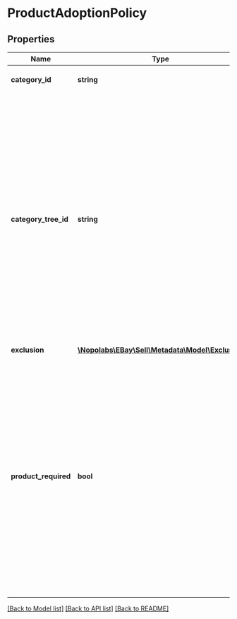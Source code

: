 # ProductAdoptionPolicy

## Properties
Name | Type | Description | Notes
------------ | ------------- | ------------- | -------------
**category_id** | **string** | The category ID to which the listing policies apply. | [optional] 
**category_tree_id** | **string** | The value returned in this field is a unique eBay-assigned value that represents the root node of the category tree to which the associated categoryId belongs. This value reflects the category tree related to the marketplace_id passed in the request. A category tree is a hierarchical framework of eBay categories that begins at the root node of the tree and extends to include all the child nodes in the tree. Each child node in the tree is an eBay category and each is represented by a unique categoryId value. Within a category tree, the root node has no parent node and leaf nodes are nodes that have no child nodes. | [optional] 
**exclusion** | [**\Nopolabs\EBay\Sell\Metadata\Model\Exclusion**](Exclusion.md) |  | [optional] 
**product_required** | **bool** | If set to true, items must include an ePID value in their item description before they can be listed in the category identified by the associated categoryId. In contrast, a value of false indicates that items listed in the associated category do not require ePID values. Important! It is possible for a productAdoptionPolicies container to not contain this productRequired field. This occurs if the eBay category is not part of the PBSE Phase 1 or Phase 2 mandate. In these scenarios, please treat the response the same as if this field were present and contained a value of false. | [optional] 

[[Back to Model list]](../README.md#documentation-for-models) [[Back to API list]](../README.md#documentation-for-api-endpoints) [[Back to README]](../README.md)


